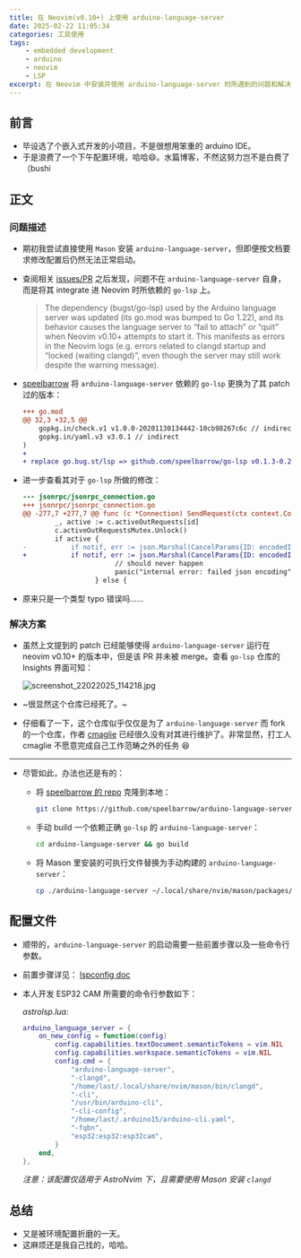 ```yaml
---
title: 在 Neovim(v0.10+) 上使用 arduino-language-server
date: 2025-02-22 11:05:34
categories: 工具使用
tags:
    - embedded development
    - arduino
    - neovim
    - LSP
excerpt: 在 Neovim 中安装并使用 arduino-language-server 时所遇到的问题和解决方案
---
```


## 前言

- 毕设选了个嵌入式开发的小项目，不是很想用笨重的 arduino IDE。
- 于是浪费了一个下午配置环境，哈哈😄。水篇博客，不然这努力岂不是白费了（bushi

## 正文

### 问题描述

- 期初我尝试直接使用 `Mason` 安装 `arduino-language-server`，但即便按文档要求修改配置后仍然无法正常启动。
- 查阅相关 [issues/PR](https://github.com/arduino/arduino-language-server/pull/199#issuecomment-2453517587) 之后发现，问题不在 `arduino-language-server` 自身，而是将其 integrate 进 Neovim 时所依赖的 `go-lsp` 上。

    > The dependency (bugst/go-lsp) used by the Arduino language server was updated (its go.mod was bumped to Go 1.22), and its behavior causes the language server to “fail to attach” or “quit” when Neovim v0.10+ attempts to start it. This manifests as errors in the Neovim logs (e.g. errors related to clangd startup and “locked (waiting clangd)”, even though the server may still work despite the warning message).

- [speelbarrow](https://github.com/speelbarrow) 将 `arduino-language-server` 依赖的 `go-lsp` 更换为了其 patch 过的版本：

    ```diff
    +++ go.mod
    @@ 32,3 +32,5 @@
        gopkg.in/check.v1 v1.0.0-20201130134442-10cb98267c6c // indirect
        gopkg.in/yaml.v3 v3.0.1 // indirect
    )
    +
    + replace go.bug.st/lsp => github.com/speelbarrow/go-lsp v0.1.3-0.20241103164431-cf1c00fb5806
    ```

- 进一步查看其对于 `go-lsp` 所做的修改：

    ```diff
    --- jsonrpc/jsonrpc_connection.go
    +++ jsonrpc/jsonrpc_connection.go
    @@ -277,7 +277,7 @@ func (c *Connection) SendRequest(ctx context.Context, method string, params json
            _, active := c.activeOutRequests[id]
            c.activeOutRequestsMutex.Unlock()
            if active {
    -           if notif, err := json.Marshal(CancelParams{ID: encodedId}); err != nil {
    +           if notif, err := json.Marshal(CancelParams{ID: encodedID}); err != nil {
                           // should never happen
                           panic("internal error: failed json encoding")
                      } else {
    ```

- 原来只是一个类型 typo 错误吗……

### 解决方案

- 虽然上文提到的 patch 已经能够使得 `arduino-language-server` 运行在 neovim v0.10+ 的版本中，但是该 PR 并未被 merge。查看 `go-lsp` 仓库的 Insights 界面可知：

    ![screenshot_22022025_114218.jpg](https://s2.loli.net/2025/02/22/1jNncSWpA6PZkLv.png)

- ~很显然这个仓库已经死了。~

- 仔细看了一下，这个仓库似乎仅仅是为了 `arduino-language-server` 而 fork 的一个仓库，作者 [cmaglie](https://github.com/cmaglie) 已经很久没有对其进行维护了。非常显然，打工人 cmaglie 不愿意完成自己工作范畴之外的任务 😆

---

- 尽管如此，办法也还是有的：

    - 将 [speelbarrow 的 repo](https://github.com/speelbarrow/arduino-language-server/tree/main) 克隆到本地：

        ```bash
        git clone https://github.com/speelbarrow/arduino-language-server.git
        ```

    - 手动 build 一个依赖正确 `go-lsp` 的 `arduino-language-server`：

        ```bash
        cd arduino-language-server && go build
        ```

    - 将 Mason 里安装的可执行文件替换为手动构建的 `arduino-language-server`：

        ```bash
        cp ./arduino-language-server ~/.local/share/nvim/mason/packages/arduino-language-server/arduino-language-server
        ```

## 配置文件

- 顺带的，`arduino-language-server` 的启动需要一些前置步骤以及一些命令行参数。

- 前置步骤详见： [lspconfig doc](https://github.com/neovim/nvim-lspconfig/blob/master/doc/configs.md#arduino_language_server)
- 本人开发 ESP32 CAM 所需要的命令行参数如下：

    _astrolsp.lua:_

    ```lua
    arduino_language_server = {
        on_new_config = function(config)
            config.capabilities.textDocument.semanticTokens = vim.NIL
            config.capabilities.workspace.semanticTokens = vim.NIL
            config.cmd = {
                "arduino-language-server",
                "-clangd",
                "/home/last/.local/share/nvim/mason/bin/clangd",
                "-cli",
                "/usr/bin/arduino-cli",
                "-cli-config",
                "/home/last/.arduino15/arduino-cli.yaml",
                "-fqbn",
                "esp32:esp32:esp32cam",
            }
        end,
    },
    ```

    _注意：该配置仅适用于 AstroNvim 下，且需要使用 Mason 安装 `clangd`_

## 总结

- 又是被环境配置折磨的一天。
- 这麻烦还是我自己找的，哈哈。
